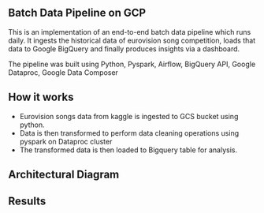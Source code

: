 <h2>Batch Data Pipeline on GCP</h2>

This is an implementation of an end-to-end batch data pipeline which runs daily. It ingests the historical data of eurovision song competition, 
loads that data to Google BigQuery and finally produces insights via a dashboard.

The pipeline was built using Python, Pyspark, Airflow, BigQuery API, Google Dataproc, Google Data Composer

<h2>How it works</h2>

- Eurovision songs data from kaggle is ingested to GCS bucket using python.
- Data is then transformed to perform data cleaning operations using pyspark on Dataproc cluster
- The transformed data is then loaded to Bigquery table for analysis.

<h2>Architectural Diagram</h2>


<h2>Results</h2>
